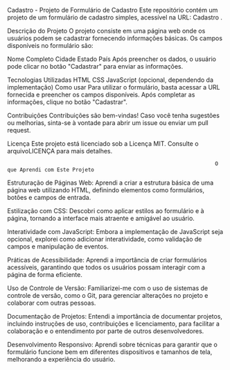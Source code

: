 Cadastro - Projeto de Formulário de Cadastro
Este repositório contém um projeto de um formulário de cadastro simples, acessível na URL: Cadastro .

Descrição do Projeto
O projeto consiste em uma página web onde os usuários podem se cadastrar fornecendo informações básicas. Os campos disponíveis no formulário são:

Nome Completo
Cidade
Estado
País
Após preencher os dados, o usuário pode clicar no botão "Cadastrar" para enviar as informações.

Tecnologias Utilizadas
HTML
CSS
JavaScript (opcional, dependendo da implementação)
Como usar
Para utilizar o formulário, basta acessar a URL fornecida e preencher os campos disponíveis. Após completar as informações, clique no botão "Cadastrar".

Contribuições
Contribuições são bem-vindas! Caso você tenha sugestões ou melhorias, sinta-se à vontade para abrir um issue ou enviar um pull request.

Licença
Este projeto está licenciado sob a Licença MIT. Consulte o arquivoLICENÇA para mais detalhes.





                                                                       O que Aprendi com Este Projeto

Estruturação de Páginas Web: Aprendi a criar a estrutura básica de uma página web utilizando HTML, definindo elementos como formulários, botões e campos de entrada.

Estilização com CSS: Descobri como aplicar estilos ao formulário e à página, tornando a interface mais atraente e amigável ao usuário.

Interatividade com JavaScript: Embora a implementação de JavaScript seja opcional, explorei como adicionar interatividade, como validação de campos e manipulação de eventos.

Práticas de Acessibilidade: Aprendi a importância de criar formulários acessíveis, garantindo que todos os usuários possam interagir com a página de forma eficiente.

Uso de Controle de Versão: Familiarizei-me com o uso de sistemas de controle de versão, como o Git, para gerenciar alterações no projeto e colaborar com outras pessoas.

Documentação de Projetos: Entendi a importância de documentar projetos, incluindo instruções de uso, contribuições e licenciamento, para facilitar a colaboração e o entendimento por parte de outros desenvolvedores.

Desenvolvimento Responsivo: Aprendi sobre técnicas para garantir que o formulário funcione bem em diferentes dispositivos e tamanhos de tela, melhorando a experiência do usuário.
